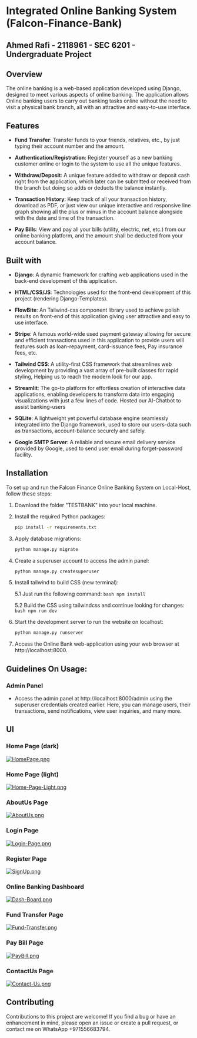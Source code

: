 # Integrated Online Banking System (Falcon-Finance-Bank)
## Ahmed Rafi - 2118961 - SEC 6201 - Undergraduate Project

## Overview
The online banking is a web-based application developed using Django, designed to meet various aspects of online banking. The application allows Online banking users to carry out banking tasks online without the need to visit a physical bank branch, all with an attractive and easy-to-use interface.

## Features
- **Fund Transfer**: Transfer funds to your friends, relatives, etc., by just typing their account number and the amount.

- **Authentication/Registration**: Register yourself as a new banking customer online or login to the system to use all the unique features.

- **Withdraw/Deposit**: A unique feature added to withdraw or deposit cash right from the application, which later can be submitted or received from the branch but doing so adds or deducts the balance instantly.

- **Transaction History**: Keep track of all your transaction history, download as PDF, or just view our unique interactive and responsive line graph showing all the plus or minus in the account balance alongside with the date and time of the transaction.

- **Pay Bills**: View and pay all your bills (utility, electric, net, etc.) from our online banking platform, and the amount shall be deducted from your account balance.

## Built with
- **Django**: A dynamic framework for crafting web applications used in the back-end development of this application.

- **HTML/CSS/JS**: Technologies used for the front-end development of this project (rendering Django-Templates).

- **FlowBite**: An Tailwind-css component library used to achieve polish results on front-end of this application giving user attractive and easy to use interface.

- **Stripe**: A famous world-wide used payment gateway allowing for secure and efficient transactions used in this application to provide users will features such as loan-repayment, card-issuance fees, Pay insurance fees, etc.

- **Tailwind CSS**: A utility-first CSS framework that streamlines web development by providing a vast array of pre-built classes for rapid styling, Helping us to reach the modern look for our app.

- **Streamlit**: The go-to platform for effortless creation of interactive data applications, enabling developers to transform data into engaging visualizations with just a few lines of code. Hosted our AI-Chatbot to assist banking-users

- **SQLite**: A lightweight yet powerful database engine seamlessly integrated into the Django framework, used to store our users-data such as transactions, account-balance securely and safely.

- **Google SMTP Server**: A reliable and secure email delivery service provided by Google, used to send user email during forget-password facility.


## Installation
To set up and run the Falcon Finance Online Banking System on Local-Host, follow these steps:

1. Download the folder "TESTBANK" into your local machine.

2. Install the required Python packages:
    ```bash
    pip install -r requirements.txt
    ```

3. Apply database migrations:
    ```bash
    python manage.py migrate
    ```

4. Create a superuser account to access the admin panel:
    ```bash
    python manage.py createsuperuser
    ```

5. Install tailwind to build CSS (new terminal):
   
    5.1 Just run the following command:
        ```bash
        npm install
        ```

    5.2 Build the CSS using tailwindcss and continue looking for changes:
        ```bash
        npm run dev
        ```

6. Start the development server to run the website on localhost:
    ```bash
    python manage.py runserver
    ```

7. Access the Online Bank web-application using your web browser at http://localhost:8000.

## Guidelines On Usage:
### Admin Panel
- Access the admin panel at http://localhost:8000/admin using the superuser credentials created earlier. Here, you can manage users, their transactions, send notifications, view user inquiries, and many more.

## UI
### Home Page (dark)
[![HomePage.png](https://i.postimg.cc/W1Wmzszw/HomePage.png)](https://postimg.cc/21WLXR41)

### Home Page (light)
[![Home-Page-Light.png](https://i.postimg.cc/qv5yc0nB/Home-Page-Light.png)](https://postimg.cc/5X8X1hnD)

### AboutUs Page
[![AboutUs.png](https://i.postimg.cc/W1wWnd8m/AboutUs.png)](https://postimg.cc/rDzNyFvz)

### Login Page
[![Login-Page.png](https://i.postimg.cc/Njs7Qp8T/Login-Page.png)](https://postimg.cc/fJP0K7rT)

### Register Page
[![SignUp.png](https://i.postimg.cc/4yGHBxBt/SignUp.png)](https://postimg.cc/zbdff8mX)

### Online Banking Dashboard
[![Dash-Board.png](https://i.postimg.cc/bw4JmvvJ/Dash-Board.png)](https://postimg.cc/JscMnMZV)

### Fund Transfer Page 
[![Fund-Transfer.png](https://i.postimg.cc/fTcnGT5y/Fund-Transfer.png)](https://postimg.cc/svgNSzkC)

### Pay Bill Page 
[![PayBill.png](https://i.postimg.cc/mrq5c0VK/PayBill.png)](https://postimg.cc/d72BpNb9)

### ContactUs Page
[![Contact-Us.png](https://i.postimg.cc/Dy2Bzvn8/Contact-Us.png)](https://postimg.cc/yWbFQzJH)

## Contributing
Contributions to this project are welcome! If you find a bug or have an enhancement in mind, please open an issue or create a pull request, or contact me on WhatsApp +971556683794.

